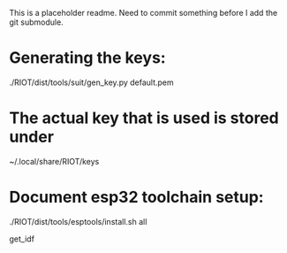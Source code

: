This is a placeholder readme. Need to commit something before I add the
git submodule.

# Generating the keys:
./RIOT/dist/tools/suit/gen_key.py default.pem

# The actual key that is used is stored under
~/.local/share/RIOT/keys

# Document esp32 toolchain setup:

 ./RIOT/dist/tools/esptools/install.sh all

 get_idf
